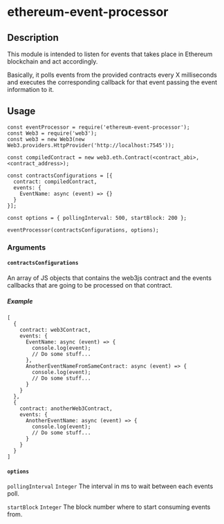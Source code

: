   
# ethereum-event-processor

## Description

This module is intended to listen for events that takes place in Ethereum blockchain and act accordingly.

Basically, it polls events from the provided contracts every X milliseconds and executes the corresponding callback for that event passing the event information to it.

## Usage

  ```
  const eventProcessor = require('ethereum-event-processor');
  const Web3 = require('web3');
  const web3 = new Web3(new Web3.providers.HttpProvider('http://localhost:7545'));

  const compiledContract = new web3.eth.Contract(<contract_abi>, <contract_address>);

  const contractsConfigurations = [{
    contract: compiledContract,
    events: {
      EventName: async (event) => {}
    }
  }];
    
  const options = { pollingInterval: 500, startBlock: 200 };
    
  eventProcessor(contractsConfigurations, options);
  ```

  ### Arguments

  #### `contractsConfigurations` 
  
  An array of JS objects that contains the web3js contract and the events callbacks that are going to be processed on that contract.

  ##### Example

  ```
  [
    {
      contract: web3Contract,
      events: {
        EventName: async (event) => {
          console.log(event);
          // Do some stuff...
        },
        AnotherEventNameFromSameContract: async (event) => {
          console.log(event);
          // Do some stuff...
        }
      }
    },
    {
      contract: anotherWeb3Contract,
      events: {
        AnotherEventName: async (event) => {
          console.log(event);
          // Do some stuff...
        }
      }
    }
  ]
  ```

  #### `options`
  
  `pollingInterval` `Integer` The interval in ms to wait between each events poll.

  `startBlock` `Integer` The block number where to start consuming events from.